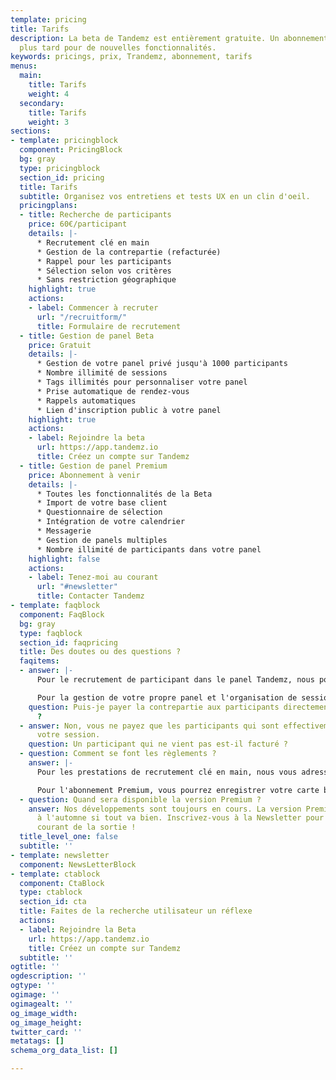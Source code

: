 ```yaml
---
template: pricing
title: Tarifs
description: La beta de Tandemz est entièrement gratuite. Un abonnement sera proposé
  plus tard pour de nouvelles fonctionnalités.
keywords: pricings, prix, Trandemz, abonnement, tarifs
menus:
  main:
    title: Tarifs
    weight: 4
  secondary:
    title: Tarifs
    weight: 3
sections:
- template: pricingblock
  component: PricingBlock
  bg: gray
  type: pricingblock
  section_id: pricing
  title: Tarifs
  subtitle: Organisez vos entretiens et tests UX en un clin d'oeil.
  pricingplans:
  - title: Recherche de participants
    price: 60€/participant
    details: |-
      * Recrutement clé en main
      * Gestion de la contrepartie (refacturée)
      * Rappel pour les participants
      * Sélection selon vos critères
      * Sans restriction géographique
    highlight: true
    actions:
    - label: Commencer à recruter
      url: "/recruitform/"
      title: Formulaire de recrutement
  - title: Gestion de panel Beta
    price: Gratuit
    details: |-
      * Gestion de votre panel privé jusqu'à 1000 participants
      * Nombre illimité de sessions
      * Tags illimités pour personnaliser votre panel
      * Prise automatique de rendez-vous
      * Rappels automatiques
      * Lien d'inscription public à votre panel
    highlight: true
    actions:
    - label: Rejoindre la beta
      url: https://app.tandemz.io
      title: Créez un compte sur Tandemz
  - title: Gestion de panel Premium
    price: Abonnement à venir
    details: |-
      * Toutes les fonctionnalités de la Beta
      * Import de votre base client
      * Questionnaire de sélection
      * Intégration de votre calendrier
      * Messagerie
      * Gestion de panels multiples
      * Nombre illimité de participants dans votre panel
    highlight: false
    actions:
    - label: Tenez-moi au courant
      url: "#newsletter"
      title: Contacter Tandemz
- template: faqblock
  component: FaqBlock
  bg: gray
  type: faqblock
  section_id: faqpricing
  title: Des doutes ou des questions ?
  faqitems:
  - answer: |-
      Pour le recrutement de participant dans le panel Tandemz, nous pouvons nous charger du paiement de la contrepartie (en cartes cadeaux multi-enseignes).

      Pour la gestion de votre propre panel et l'organisation de session auprès de vos beta-testeurs, il n'est pas encore possible de payer la contrepartie aux participants directement dans Tandemz.
    question: Puis-je payer la contrepartie aux participants directement dans Tandemz
      ?
  - answer: Non, vous ne payez que les participants qui sont effectivement venus à
      votre session.
    question: Un participant qui ne vient pas est-il facturé ?
  - question: Comment se font les règlements ?
    answer: |-
      Pour les prestations de recrutement clé en main, nous vous adressons une facture une fois la prestation terminée. Vous disposez alors d'un mois pour la régler.

      Pour l'abonnement Premium, vous pourrez enregistrer votre carte bancaire directement sur votre compte, le prélèvement aura lieu tous les mois.
  - question: Quand sera disponible la version Premium ?
    answer: Nos développements sont toujours en cours. La version Premium sortira
      à l'automne si tout va bien. Inscrivez-vous à la Newsletter pour être tenu au
      courant de la sortie !
  title_level_one: false
  subtitle: ''
- template: newsletter
  component: NewsLetterBlock
- template: ctablock
  component: CtaBlock
  type: ctablock
  section_id: cta
  title: Faites de la recherche utilisateur un réflexe
  actions:
  - label: Rejoindre la Beta
    url: https://app.tandemz.io
    title: Créez un compte sur Tandemz
  subtitle: ''
ogtitle: ''
ogdescription: ''
ogtype: ''
ogimage: ''
ogimagealt: ''
og_image_width: 
og_image_height: 
twitter_card: ''
metatags: []
schema_org_data_list: []

---
```

